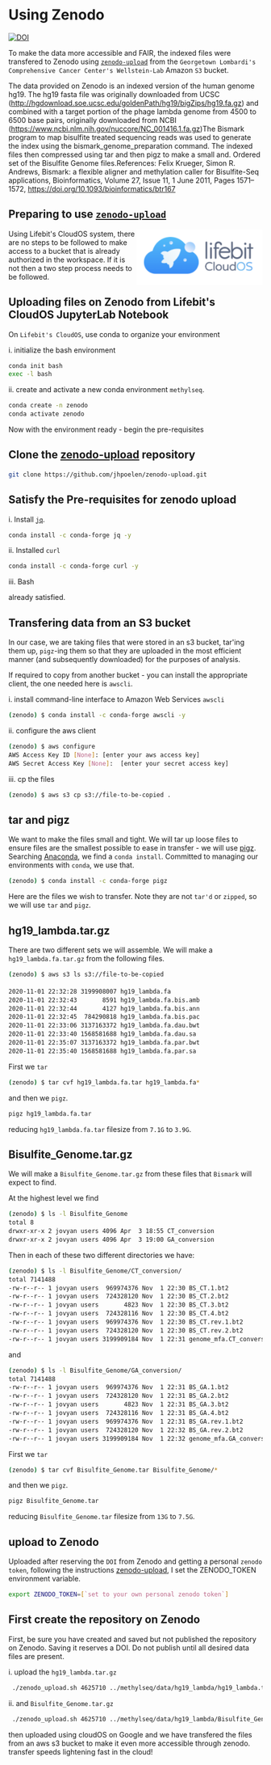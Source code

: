 # Using Zenodo

[![DOI](https://zenodo.org/badge/DOI/10.5281/zenodo.4625710.svg)](https://doi.org/10.5281/zenodo.4625710)

To make the data more accessible and FAIR, the indexed files were transfered to Zenodo using [`zenodo-upload`](https://github.com/jhpoelen/zenodo-upload) from the `Georgetown Lombardi's Comprehensive Cancer Center's Wellstein-Lab` Amazon `S3` bucket.   

The data provided on Zenodo is an indexed version of the human genome hg19. The hg19 fasta file was originally downloaded from UCSC (http://hgdownload.soe.ucsc.edu/goldenPath/hg19/bigZips/hg19.fa.gz) and combined with a target portion of the phage lambda genome from 4500 to 6500 base pairs, originally downloaded from NCBI (https://www.ncbi.nlm.nih.gov/nuccore/NC_001416.1.fa.gz)The Bismark program to map bisulfite treated sequencing reads was used to generate the index using the bismark_genome_preparation command. The indexed files then compressed using tar and then pigz to make a small and. Ordered set of the Bisulfite Genome files.References:
Felix Krueger, Simon R. Andrews, Bismark: a flexible aligner and methylation caller for Bisulfite-Seq applications, Bioinformatics, Volume 27, Issue 11, 1 June 2011, Pages 1571–1572, https://doi.org/10.1093/bioinformatics/btr167


## Preparing to use [`zenodo-upload`](https://github.com/jhpoelen/zenodo-upload)

<p align="center"><img src="https://github.com/lifebit-ai/dry-bench-skills-for-researchers/blob/adds-mini-courses/assets/lifebitCloudOS.png"  width="250" align="right" ></p>

Using Lifebit's CloudOS system, there are no steps to be followed to make access to a bucket that is already authorized in the workspace.  If it is not then a two step process needs to be followed.

## Uploading files on Zenodo from Lifebit's CloudOS JupyterLab Notebook


On `Lifebit's CloudOS`, use conda to organize your environment

i. initialize the bash environment

```bash
conda init bash
exec -l bash
```

ii. create and activate a new conda environment `methylseq`.
```bash
conda create -n zenodo
conda activate zenodo
```

Now with the environment ready - begin the pre-requisites

## Clone the [zenodo-upload](https://github.com/jhpoelen/zenodo-upload) repository

```bash
git clone https://github.com/jhpoelen/zenodo-upload.git
```

## Satisfy the Pre-requisites for zenodo upload


i. Install [`jq`](https://stedolan.github.io/jq/).  

```bash
conda install -c conda-forge jq -y
```

ii. Installed `curl`

```bash
conda install -c conda-forge curl -y
```

iii. Bash

already satisfied.


## Transfering data from an S3 bucket

In our case, we are taking files that were stored in an s3 bucket, tar'ing them up, `pigz`-ing them so that they are uploaded in the most efficient manner (and subsequently downloaded) for the purposes of analysis.

If required to copy from another bucket - you can install the appropriate client, the one needed here is `awscli`.

i. install command-line interface to Amazon Web Services `awscli`

```bash
(zenodo) $ conda install -c conda-forge awscli -y
```

ii. configure the aws client

```bash
(zenodo) $ aws configure
AWS Access Key ID [None]: [enter your aws access key]
AWS Secret Access Key [None]:  [enter your secret access key]
```

iii. cp the files

```bash
(zenodo) $ aws s3 cp s3://file-to-be-copied .
```

## tar and pigz

We want to make the files small and tight.   We will tar up loose files to ensure files are the smallest possible to ease in transfer - we will use [pigz](http://zlib.net/pigz/).   Searching [Anaconda](https://anaconda.org/conda-forge/pigz), we find a `conda install`.   Committed to managing our environments with `conda`, we use that.

```bash
(zenodo) $ conda install -c conda-forge pigz
```

Here are the files we wish to transfer.  Note they are not `tar'd` or `zipped`, so we will use `tar` and `pigz`.

## hg19_lambda.tar.gz

There are two different sets we will assemble.   We will make a `hg19_lambda.fa.tar.gz` from the following files.

```bash
(zenodo) $ aws s3 ls s3://file-to-be-copied

2020-11-01 22:32:28 3199908007 hg19_lambda.fa
2020-11-01 22:32:43       8591 hg19_lambda.fa.bis.amb
2020-11-01 22:32:44       4127 hg19_lambda.fa.bis.ann
2020-11-01 22:32:45  784290818 hg19_lambda.fa.bis.pac
2020-11-01 22:33:06 3137163372 hg19_lambda.fa.dau.bwt
2020-11-01 22:33:40 1568581688 hg19_lambda.fa.dau.sa
2020-11-01 22:35:07 3137163372 hg19_lambda.fa.par.bwt
2020-11-01 22:35:40 1568581688 hg19_lambda.fa.par.sa
```

First we `tar` 

```bash
(zenodo) $ tar cvf hg19_lambda.fa.tar hg19_lambda.fa*
```

and then we `pigz`.


```bash
pigz hg19_lambda.fa.tar
```

reducing `hg19_lambda.fa.tar` filesize from `7.1G` to `3.9G`.


## Bisulfite_Genome.tar.gz

We will make a `Bisulfite_Genome.tar.gz` from these files that `Bismark` will expect to find.

At the highest level we find

```bash
(zenodo) $ ls -l Bisulfite_Genome
total 8
drwxr-xr-x 2 jovyan users 4096 Apr  3 18:55 CT_conversion
drwxr-xr-x 2 jovyan users 4096 Apr  3 19:00 GA_conversion
```

Then in each of these two different directories we have:

```bash
(zenodo) $ ls -l Bisulfite_Genome/CT_conversion/
total 7141488
-rw-r--r-- 1 jovyan users  969974376 Nov  1 22:30 BS_CT.1.bt2
-rw-r--r-- 1 jovyan users  724328120 Nov  1 22:30 BS_CT.2.bt2
-rw-r--r-- 1 jovyan users       4823 Nov  1 22:30 BS_CT.3.bt2
-rw-r--r-- 1 jovyan users  724328116 Nov  1 22:30 BS_CT.4.bt2
-rw-r--r-- 1 jovyan users  969974376 Nov  1 22:30 BS_CT.rev.1.bt2
-rw-r--r-- 1 jovyan users  724328120 Nov  1 22:30 BS_CT.rev.2.bt2
-rw-r--r-- 1 jovyan users 3199909184 Nov  1 22:31 genome_mfa.CT_conversion.fa
```
and 

```bash
(zenodo) $ ls -l Bisulfite_Genome/GA_conversion/
total 7141488
-rw-r--r-- 1 jovyan users  969974376 Nov  1 22:31 BS_GA.1.bt2
-rw-r--r-- 1 jovyan users  724328120 Nov  1 22:31 BS_GA.2.bt2
-rw-r--r-- 1 jovyan users       4823 Nov  1 22:31 BS_GA.3.bt2
-rw-r--r-- 1 jovyan users  724328116 Nov  1 22:31 BS_GA.4.bt2
-rw-r--r-- 1 jovyan users  969974376 Nov  1 22:31 BS_GA.rev.1.bt2
-rw-r--r-- 1 jovyan users  724328120 Nov  1 22:32 BS_GA.rev.2.bt2
-rw-r--r-- 1 jovyan users 3199909184 Nov  1 22:32 genome_mfa.GA_conversion.fa
```
First we `tar` 

```bash
(zenodo) $ tar cvf Bisulfite_Genome.tar Bisulfite_Genome/*
```

and then we `pigz`.

```bash
pigz Bisulfite_Genome.tar
```

reducing `Bisulfite_Genome.tar` filesize from `13G` to `7.5G`.


## upload to Zenodo

Uploaded after reserving the `DOI` from Zenodo and getting a personal `zenodo token`, following the instructions [zenodo-upload](https://github.com/jhpoelen/zenodo-upload), I set the ZENODO_TOKEN environment variable.  

```bash
export ZENODO_TOKEN=[`set to your own personal zenodo token`]
```

## First create the repository on Zenodo

First, be sure you have created and saved but not published the repository on Zenodo.   Saving it reserves a DOI.  Do not publish until all desired data files are present.

i. upload the `hg19_lambda.tar.gz`

```bash
 ./zenodo_upload.sh 4625710 ../methylseq/data/hg19_lambda/hg19_lambda.tar.gz
 ```
 

ii.  and `Bisulfite_Genome.tar.gz`
 
 ```bash
  ./zenodo_upload.sh 4625710 ../methylseq/data/hg19_lambda/Bisulfite_Genome.tar.gz
  ```
then uploaded using cloudOS on Google and we have transfered the files from an aws s3 bucket to make it even more accessible through zenodo.
transfer speeds lightening fast in the cloud!
